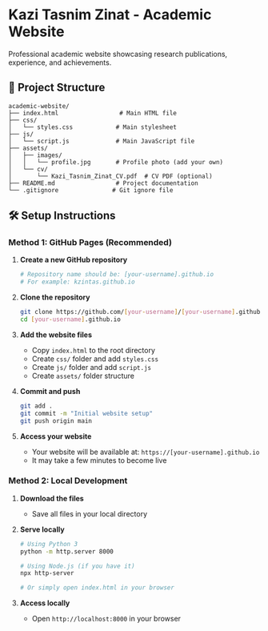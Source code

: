 # Kazi Tasnim Zinat - Academic Website

Professional academic website showcasing research publications, experience, and achievements.

## 📁 Project Structure

```
academic-website/
├── index.html                 # Main HTML file
├── css/
│   └── styles.css            # Main stylesheet
├── js/
│   └── script.js             # Main JavaScript file
├── assets/
│   ├── images/
│   │   └── profile.jpg       # Profile photo (add your own)
│   └── cv/
│       └── Kazi_Tasnim_Zinat_CV.pdf  # CV PDF (optional)
├── README.md                 # Project documentation
└── .gitignore               # Git ignore file
```

## 🛠️ Setup Instructions

### Method 1: GitHub Pages (Recommended)

1. **Create a new GitHub repository**
   ```bash
   # Repository name should be: [your-username].github.io
   # For example: kzintas.github.io
   ```

2. **Clone the repository**
   ```bash
   git clone https://github.com/[your-username]/[your-username].github.io.git
   cd [your-username].github.io
   ```

3. **Add the website files**
   - Copy `index.html` to the root directory
   - Create `css/` folder and add `styles.css`
   - Create `js/` folder and add `script.js`
   - Create `assets/` folder structure

4. **Commit and push**
   ```bash
   git add .
   git commit -m "Initial website setup"
   git push origin main
   ```

5. **Access your website**
   - Your website will be available at: `https://[your-username].github.io`
   - It may take a few minutes to become live

### Method 2: Local Development

1. **Download the files**
   - Save all files in your local directory

2. **Serve locally**
   ```bash
   # Using Python 3
   python -m http.server 8000
   
   # Using Node.js (if you have it)
   npx http-server
   
   # Or simply open index.html in your browser
   ```

3. **Access locally**
   - Open `http://localhost:8000` in your browser

